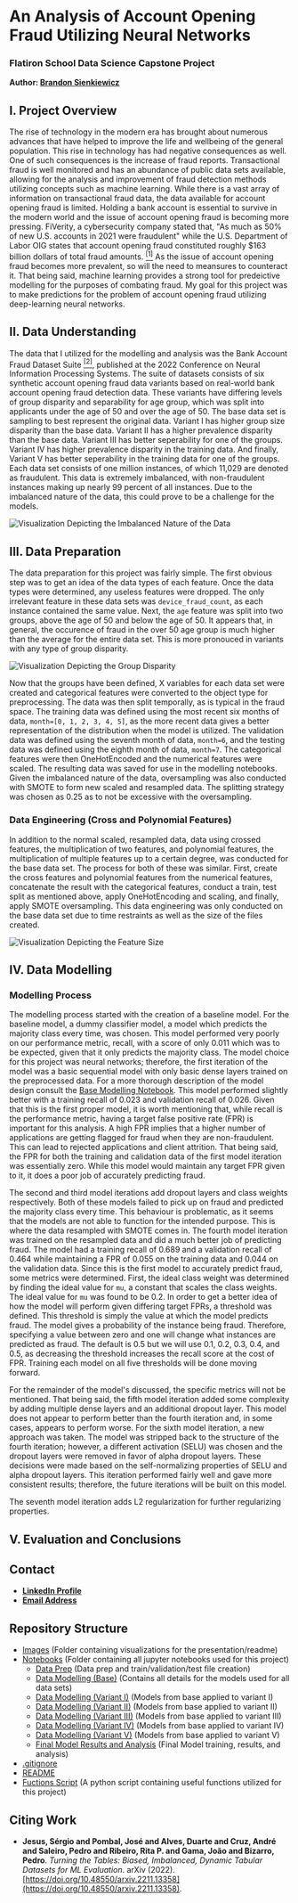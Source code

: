 # An Analysis of Account Opening Fraud Utilizing Neural Networks
### Flatiron School Data Science Capstone Project
**Author: [Brandon Sienkiewicz](https://www.linkedin.com/in/brandon-sienkiewicz-data-science/)**

## I. Project Overview

The rise of technology in the modern era has brought about numerous advances that have helped to improve the life and wellbeing of the general population. This rise in technology has had negative consequences as well. One of such consequences is the increase of fraud reports. Transactional fraud is well monitored and has an abundance of public data sets available, allowing for the analysis and improvement of fraud detection methods utilizing concepts such as machine learning. While there is a vast array of information on transactional fraud data, the data available for account opening fraud is limited. Holding a bank account is essential to survive in the modern world and the issue of account opening fraud is becoming more pressing. FiVerity, a cybersecurity company stated that, "As much as 50% of new U.S. accounts in 2021 were fraudulent" while the U.S. Department of Labor OIG states that account opening fraud constituted roughly $163 billion dollars of total fraud amounts. [<sup>[1]](https://www.bankinfosecurity.com/new-fraud-on-block-causes-bank-losses-to-mount-a-18867) As the issue of account opening fraud becomes more prevalent, so will the need to meansures to counteract it. That being said, machine learning provides a strong tool for predeictive modelling for the purposes of combating fraud. My goal for this project was to make predictions for the problem of account opening fraud utilizing deep-learning neural networks.

## II. Data Understanding
 
The data that I utilized for the modelling and analysis was the Bank Account Fraud Dataset Suite [<sup>[2]](https://www.kaggle.com/datasets/sgpjesus/bank-account-fraud-dataset-neurips-2022?select=Variant+III.csv), published at the 2022 Conference on Neural Information Processing Systems. The suite of datasets consists of six synthetic account opening fraud data variants based on real-world bank account opening fraud detection data. These variants have differing levels of group disparity and separability for age group, which was split into applicants under the age of 50 and over the age of 50. The base data set is sampling to best represent the original data. Variant I has higher group size disparity than the base data. Variant II has a higher prevalence disparity than the base data. Variant III has better seperability for one of the groups. Variant IV has higher prevalence disparity in the training data. And finally, Variant V has better seperability in the training data for one of the groups. Each data set consists of one million instances, of which 11,029 are denoted as fraudulent. This data is extremely imbalanced, with non-fraudulent instances making up nearly 99 percent of all instances. Due to the imbalanced nature of the data, this could prove to be a challenge for the models.
 
![Visualization Depicting the Imbalanced Nature of the Data](./Images/fraud_occurence.png)
 
## III. Data Preparation
 
The data preparation for this project was fairly simple. The first obvious step was to get an idea of the data types of each feature. Once the data types were determined, any useless features were dropped. The only irrelevant feature in these data sets was `device_fraud_count`, as each instance contained the same value. Next, the `age` feature was split into two groups, above the age of 50 and below the age of 50. It appears that, in general, the occurence of fraud in the over 50 age group is much higher than the average for the entire data set. This is more pronouced in variants with any type of group disparity.
 
![Visualization Depicting the Group Disparity](./Images/fraud_occurence_over50.png)
 
Now that the groups have been defined, X variables for each data set were created and categorical features were converted to the object type for preprocessing. The data was then split temporally, as is typical in the fraud space. The training data was defined using the most recent six months of data, `month=[0, 1, 2, 3, 4, 5]`, as the more recent data gives a better representation of the distribution when the model is utilized. The validation data was defined using the seventh month of data, `month=6`, and the testing data was defined using the eighth month of data, `month=7`. The categorical features were then OneHotEncoded and the numerical features were scaled. The resulting data was saved for use in the modelling notebooks. Given the imbalanced nature of the data, oversampling was also conducted with SMOTE to form new scaled and resampled data. The splitting strategy was chosen as 0.25 as to not be excessive with the oversampling.
 
 ### Data Engineering (Cross and Polynomial Features)
 
In addition to the normal scaled, resampled data, data using crossed features, the multiplication of two features, and polynomial features, the multiplication of multiple features up to a certain degree, was conducted for the base data set. The process for both of these was similar. First, create the cross features and polynomial features from the numerical features, concatenate the result with the categorical features, conduct a train, test split as mentioned above, apply OneHotEncoding and scaling, and finally, apply SMOTE oversampling. This data engineering was only conducted on the base data set due to time restraints as well as the size of the files created.
 
 ![Visualization Depicting the Feature Size](./Images/features.png)

## IV. Data Modelling

### Modelling Process 

The modelling process started with the creation of a baseline model. For the baseline model, a dummy classifier model, a model which predicts the majority class every time, was chosen. This model performed very poorly on our performance metric, recall, with a score of only 0.011 which was to be expected, given that it only predicts the majority class. The model choice for this project was neural networks; therefore, the first iteration of the model was a basic sequential model with only basic dense layers trained on the preprocessed data. For a more thorough description of the model design consult the [Base Modelling Notebook](./Notebooks/02-DataModelling(Base).ipynb). This model performed slightly better with a training recall of 0.023 and validation recall of 0.026. Given that this is the first proper model, it is worth mentioning that, while recall is the performance metric, having a target false positive rate (FPR) is important for this analysis. A high FPR implies that a higher number of applications are getting flagged for fraud when they are non-fraudulent. This can lead to rejected applications and client attrition. That being said, the FPR for both the training and calidation data of the first model iteration was essentially zero. While this model would maintain any target FPR given to it, it does a poor job of accurately predicting fraud.
 
The second and third model iterations add dropout layers and class weights respectively. Both of these models failed to pick up on fraud and predicted the majority class every time. This behaviour is problematic, as it seems that the models are not able to function for the intended purpose. This is where the data resampled with SMOTE comes in. The fourth model iteration was trained on the resampled data and did a much better job of predicting fraud. The model had a training recall of 0.689 and a validation recall of 0.464 while maintaining a FPR of 0.055 on the training data and 0.044 on the validation data. Since this is the first model to accurately predict fraud, some metrics were determined. First, the ideal class weight was determined by finding the ideal value for `mu`, a constant that scales the class weights. The ideal value for `mu` was found to be 0.2. In order to get a better idea of how the model will perform given differing target FPRs, a threshold was defined. This threshold is simply the value at which the model predicts fraud. The model gives a probability of the instance being fraud. Therefore, specifying a value between zero and one will change what instances are predicted as fraud. The default is 0.5 but we will use 0.1, 0.2, 0.3, 0.4, and 0.5, as decreasing the threshold increases the recall score at the cost of FPR. Training each model on all five thresholds will be done moving forward.
 
For the remainder of the model's discussed, the specific metrics will not be mentioned. That being said, the fifth model iteration added some complexity by adding multiple dense layers and an additional dropout layer. This model does not appear to perform better than the fourth iteration and, in some cases, appears to perform worse. For the sixth model iteration, a new approach was taken. The model was stripped back to the structure of the fourth iteration; however, a different activation (SELU) was chosen and the dropout layers were removed in favor of alpha dropout layers. These decisions were made based on the self-normalizing properties of SELU and alpha dropout layers. This iteration performed fairly well and gave more consistent results; therefore, the future iterations will be built on this model.

The seventh model iteration adds L2 regularization for further regularizing properties.
 
## V. Evaluation and Conclusions

## Contact

* **[LinkedIn Profile](https://www.linkedin.com/in/brandon-sienkiewicz-data-science/)**
* **[Email Address](bmsienk@outlook.com)**

## Repository Structure

* [Images](./Images) (Folder containing visualizations for the presentation/readme)
* [Notebooks](./Notebooks) (Folder containing all jupyter notebooks used for this project)
  * [Data Prep](./Notebooks/01-DataPrep.ipynb) (Data prep and train/validation/test file creation)
  * [Data Modelling (Base)](./Notebooks/02-DataModelling(Base).ipynb) (Contains all details for the models used for all data sets)
  * [Data Modelling (Variant I)](./Notebooks/03-DataModelling(VariantI).ipynb) (Models from base applied to variant I)
  * [Data Modelling (Variant II)](./Notebooks/04-DataModelling(VariantII).ipynb) (Models from base applied to variant II)
  * [Data Modelling (Variant III)](./Notebooks/05-DataModelling(VariantIII).ipynb) (Models from base applied to variant III)
  * [Data Modelling (Variant IV)](./Notebooks/06-DataModelling(VariantIV).ipynb) (Models from base applied to variant IV)
  * [Data Modelling (Variant V)](./Notebooks/07-DataModelling(VariantV.ipynb)) (Models from base applied to variant V)
  * [Final Model Results and Analysis](./Notebooks/08-FinalModelResultsAnalysis.ipynb) (Final Model training, results, and analysis)
 * [.gitignore](./.gitignore)
 * [README](./README.md)
 * [Fuctions Script](./functions.py) (A python script containing useful functions utilized for this project)

## Citing Work

* **Jesus, Sérgio and Pombal, José and Alves, Duarte and Cruz, André and Saleiro, Pedro and Ribeiro, Rita P. and Gama, João and Bizarro, Pedro**. *Turning the Tables: Biased, Imbalanced, Dynamic Tabular Datasets for ML Evaluation*. arXiv (2022). [https://doi.org/10.48550/arxiv.2211.13358](https://doi.org/10.48550/arxiv.2211.13358).
